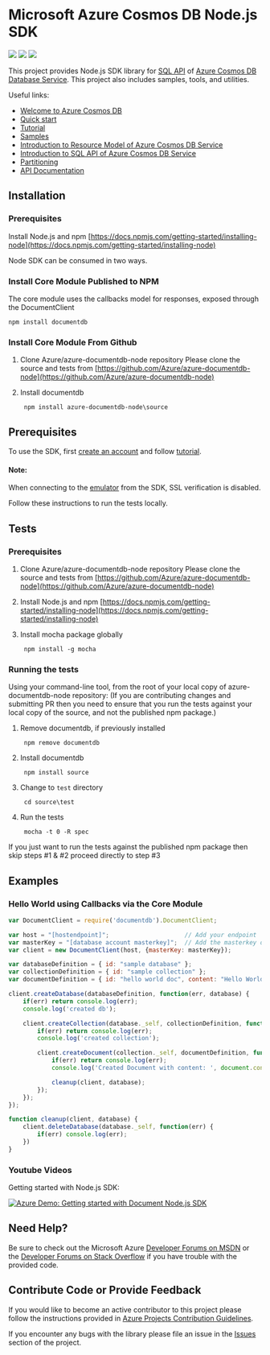 # Microsoft Azure Cosmos DB Node.js SDK  

![](https://img.shields.io/npm/v/documentdb.svg)
![](https://img.shields.io/npm/dm/documentdb.svg)
![](https://img.shields.io/github/issues/azure/azure-documentdb-node.svg)

This project provides Node.js SDK library for [SQL API](https://docs.microsoft.com/en-us/azure/cosmos-db/sql-api-sql-query) of [Azure Cosmos DB
Database Service](https://azure.microsoft.com/en-us/services/cosmos-db/). This project also includes samples, tools, and utilities.

Useful links:
- [Welcome to Azure Cosmos DB](https://docs.microsoft.com/en-us/azure/cosmos-db/community)
- [Quick start](https://docs.microsoft.com/en-us/azure/cosmos-db/sql-api-nodejs-get-started)
- [Tutorial](https://docs.microsoft.com/en-us/azure/cosmos-db/sql-api-nodejs-application)
- [Samples](https://github.com/Azure/azure-documentdb-node/tree/master/samples)
- [Introduction to Resource Model of Azure Cosmos DB Service]( https://docs.microsoft.com/en-us/azure/cosmos-db/sql-api-resources)
- [Introduction to SQL API of Azure Cosmos DB Service](https://docs.microsoft.com/en-us/azure/cosmos-db/sql-api-sql-query)
- [Partitioning](https://docs.microsoft.com/en-us/azure/cosmos-db/sql-api-partition-data)
- [API Documentation](http://azure.microsoft.com/en-us/develop/nodejs/)

## Installation

### Prerequisites

Install Node.js and npm
[https://docs.npmjs.com/getting-started/installing-node](https://docs.npmjs.com/getting-started/installing-node)

Node SDK can be consumed in two ways.

### Install Core Module Published to NPM

The core module uses the callbacks model for responses, exposed through the DocumentClient 

    npm install documentdb

### Install Core Module From Github

1. Clone Azure/azure-documentdb-node repository
Please clone the source and tests from [https://github.com/Azure/azure-documentdb-node](https://github.com/Azure/azure-documentdb-node)

2. Install documentdb

        npm install azure-documentdb-node\source
        

## Prerequisites

To use the SDK, first [create an account](https://docs.microsoft.com/en-us/azure/cosmos-db/create-documentdb-nodejs) and follow [tutorial](https://docs.microsoft.com/en-us/azure/cosmos-db/documentdb-nodejs-application).

#### Note:
When connecting to the [emulator](https://docs.microsoft.com/en-us/azure/cosmos-db/local-emulator) from the SDK, SSL verification is disabled. 

Follow these instructions to run the tests locally.

## Tests

### Prerequisites

1. Clone Azure/azure-documentdb-node repository
Please clone the source and tests from [https://github.com/Azure/azure-documentdb-node](https://github.com/Azure/azure-documentdb-node)

2. Install Node.js and npm
[https://docs.npmjs.com/getting-started/installing-node](https://docs.npmjs.com/getting-started/installing-node)

3. Install mocha package globally

        npm install -g mocha

### Running the tests

Using your command-line tool, from the root of your local copy of azure-documentdb-node repository: 
(If you are contributing changes and submitting PR then you need to ensure that you run the tests against your local copy of the source, and not the published npm package.) 

1. Remove documentdb, if previously installed

        npm remove documentdb

2. Install documentdb

        npm install source
        
3. Change to `test` directory

        cd source\test
        
4. Run the tests

        mocha -t 0 -R spec

If you just want to run the tests against the published npm package then skip steps #1 & #2 proceed directly to step #3

## Examples
### Hello World using Callbacks via the Core Module

```js
var DocumentClient = require('documentdb').DocumentClient;

var host = "[hostendpoint]";                     // Add your endpoint
var masterKey = "[database account masterkey]";  // Add the masterkey of the endpoint
var client = new DocumentClient(host, {masterKey: masterKey});

var databaseDefinition = { id: "sample database" };
var collectionDefinition = { id: "sample collection" };
var documentDefinition = { id: "hello world doc", content: "Hello World!" };

client.createDatabase(databaseDefinition, function(err, database) {
    if(err) return console.log(err);
    console.log('created db');

    client.createCollection(database._self, collectionDefinition, function(err, collection) {
        if(err) return console.log(err);
        console.log('created collection');

        client.createDocument(collection._self, documentDefinition, function(err, document) {
            if(err) return console.log(err);
            console.log('Created Document with content: ', document.content);

            cleanup(client, database);
        });
    });
});

function cleanup(client, database) {
    client.deleteDatabase(database._self, function(err) {
        if(err) console.log(err);
    })
}
```

### Youtube Videos

Getting started with Node.js SDK:

[![Azure Demo: Getting started with Document Node.js SDK](http://img.youtube.com/vi/UAE7h9PCZjA/0.jpg)](http://www.youtube.com/watch?v=UAE7h9PCZjA)

## Need Help?

Be sure to check out the Microsoft Azure [Developer Forums on MSDN](https://social.msdn.microsoft.com/forums/azure/en-US/home?forum=AzureDocument) or the [Developer Forums on Stack Overflow](https://stackoverflow.com/questions/tagged/azure-cosmosdb) if you have trouble with the provided code.

## Contribute Code or Provide Feedback

If you would like to become an active contributor to this project please follow the instructions provided in [Azure Projects Contribution Guidelines](http://azure.github.io/guidelines.html).

If you encounter any bugs with the library please file an issue in the [Issues](https://github.com/Azure/azure-documentdb-node/issues) section of the project.

